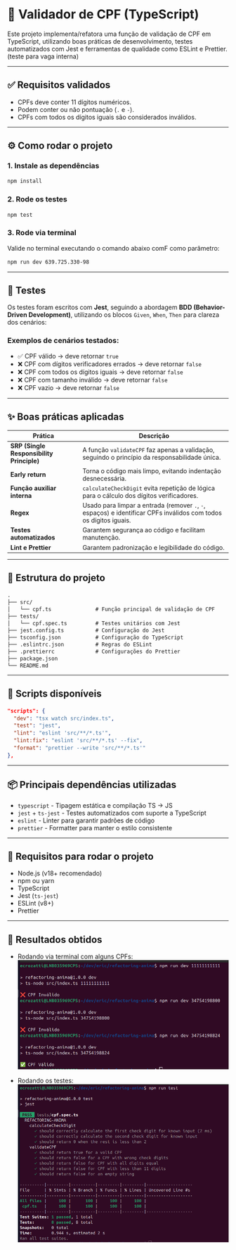 # 🧮 Validador de CPF (TypeScript)

Este projeto implementa/refatora uma função de validação de CPF em TypeScript, utilizando boas práticas de desenvolvimento, testes automatizados com Jest e ferramentas de qualidade como ESLint e Prettier. (teste para vaga interna)

---

## ✅ Requisitos validados

- CPFs deve conter 11 dígitos numéricos.
- Podem conter ou não pontuação (`.` e `-`).
- CPFs com todos os dígitos iguais são considerados inválidos.

---

## ⚙️ Como rodar o projeto

### 1. Instale as dependências
```bash
npm install
```

### 2. Rode os testes
```bash
npm test
```

### 3. Rode via terminal

Valide no terminal executando o comando abaixo comF como parâmetro:
```bash
npm run dev 639.725.330-98
```

---

## 🧪 Testes

Os testes foram escritos com **Jest**, seguindo a abordagem **BDD (Behavior-Driven Development)**, utilizando os blocos `Given`, `When`, `Then` para clareza dos cenários:

### Exemplos de cenários testados:

- ✅ CPF válido → deve retornar `true`
- ❌ CPF com dígitos verificadores errados → deve retornar `false`
- ❌ CPF com todos os dígitos iguais → deve retornar `false`
- ❌ CPF com tamanho inválido → deve retornar `false`
- ❌ CPF vazio → deve retornar `false`

---

## ✨ Boas práticas aplicadas

| Prática | Descrição |
|--------|-----------|
| **SRP (Single Responsibility Principle)** | A função `validateCPF` faz apenas a validação, seguindo o princípio da responsabilidade única. |
| **Early return** | Torna o código mais limpo, evitando indentação desnecessária. |
| **Função auxiliar interna** | `calculateCheckDigit` evita repetição de lógica para o cálculo dos dígitos verificadores. |
| **Regex** | Usado para limpar a entrada (remover `.`, `-`, espaços) e identificar CPFs inválidos com todos os dígitos iguais. |
| **Testes automatizados** | Garantem segurança ao código e facilitam manutenção. |
| **Lint e Prettier** | Garantem padronização e legibilidade do código. |

---

## 📁 Estrutura do projeto

```
.
├── src/
│   └── cpf.ts              # Função principal de validação de CPF
├── tests/
│   └── cpf.spec.ts         # Testes unitários com Jest
├── jest.config.ts          # Configuração do Jest
├── tsconfig.json           # Configuração do TypeScript
├── .eslintrc.json          # Regras do ESLint
├── .prettierrc             # Configurações do Prettier
├── package.json
└── README.md
```

---

## 🔧 Scripts disponíveis

```json
"scripts": {
  "dev": "tsx watch src/index.ts",
  "test": "jest",
  "lint": "eslint 'src/**/*.ts'",
  "lint:fix": "eslint 'src/**/*.ts' --fix",
  "format": "prettier --write 'src/**/*.ts'"
},
```

---

## 📦 Principais dependências utilizadas

- `typescript` - Tipagem estática e compilação TS → JS
- `jest` + `ts-jest` - Testes automatizados com suporte a TypeScript
- `eslint` - Linter para garantir padrões de código
- `prettier` - Formatter para manter o estilo consistente

---

## 📌 Requisitos para rodar o projeto

- Node.js (v18+ recomendado)
- npm ou yarn
- TypeScript
- Jest (`ts-jest`)
- ESLint (v8+)
- Prettier

---

## 🎯 Resultados obtidos

- Rodando via terminal com alguns CPFs:
![alt text](./assets/run.png)

- Rodando os testes:
![alt text](./assets/tests.png)
